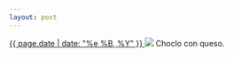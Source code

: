 ```yaml
---
layout: post
---
```


<p>
  <a href="/188">
    <time>{{ page.date | date: "%e %B, %Y" }}</time>
  </a>
  <a href="/188"><img src="{{ site.assets_url }}/188.jpg"/></a>
  <span>Choclo con queso.</span>
</p>
